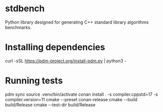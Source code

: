 # stdbench
Python library designed for generating C++ standard library algorithms benchmarks.

# Installing dependencies

curl -sSL https://pdm-project.org/install-pdm.py | python3 -

# Running tests
pdm sync
source .venv/bin/activate
conan install . -s compiler.cppstd=17 -s compiler.version=11 
cmake --preset conan-release
cmake --build build/Release
cmake --test-dir build/Release

